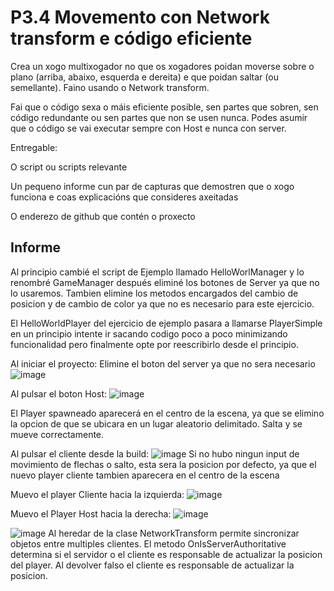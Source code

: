 # P3.4 Movemento con Network transform e código eficiente

Crea un xogo multixogador no que os xogadores poidan moverse sobre o plano (arriba, abaixo, esquerda e dereita) e que poidan saltar (ou semellante). Faino usando o Network transform.

Fai que o código sexa o máis eficiente posible, sen partes que sobren, sen código redundante ou sen partes que non se usen nunca. Podes asumir que o código se vai executar sempre con Host e nunca con server.

Entregable:

O script ou scripts relevante

Un pequeno informe cun par de capturas que demostren que o xogo funciona e coas explicacións que consideres axeitadas

O enderezo de github que contén o proxecto


## Informe

Al principio cambié el script de Ejemplo llamado HelloWorlManager y lo renombré GameManager después eliminé los botones de Server ya que no lo usaremos. Tambien elimine los metodos encargados del cambio de posicion y de cambio de color ya que no es necesario para este ejercicio.

El HelloWorldPlayer del ejercicio de ejemplo pasara a llamarse PlayerSimple en un principio intente ir sacando codigo poco a poco minimizando funcionalidad pero finalmente opte por reescribirlo desde el principio. 

Al iniciar el proyecto:
Elimine el boton del server ya que no sera necesario
![image](https://github.com/9RACHA/P3.4-Salto/assets/66274956/ebcb03b7-abc9-45c2-a3fa-8ea321d62a58)

Al pulsar el boton Host:
![image](https://github.com/9RACHA/P3.4-Salto/assets/66274956/b2ba40ad-ed56-4e55-85eb-46a966662a9c)

El Player spawneado aparecerá en el centro de la escena, ya que se elimino la opcion de que se ubicara en un lugar aleatorio delimitado.
Salta y se mueve correctamente.

Al pulsar el cliente desde la build:
![image](https://github.com/9RACHA/P3.4-Salto/assets/66274956/f4df8dcd-b742-4030-b232-a892a04b5b21)
Si no hubo ningun input de movimiento de flechas o salto, esta sera la posicion por defecto, ya que el nuevo player cliente tambien aparecera en el centro de la escena

Muevo el player Cliente hacia la izquierda:
![image](https://github.com/9RACHA/P3.4-Salto/assets/66274956/c94eed73-5dce-455d-acbc-46382188f673)

Muevo el Player Host hacia la derecha:
![image](https://github.com/9RACHA/P3.4-Salto/assets/66274956/62eca46e-d7d9-49f6-a355-873bd24711d4)

![image](https://github.com/9RACHA/P3.4-Salto/assets/66274956/d88c8f10-bc5c-4b39-8fb6-c74dcf1ac8e2)
Al heredar de la clase NetworkTransform permite sincronizar objetos entre multiples clientes.
El metodo OnIsServerAuthoritative determina si el servidor o el cliente es responsable de actualizar la posicion del player.
Al devolver falso el cliente es responsable de actualizar la posicion.



